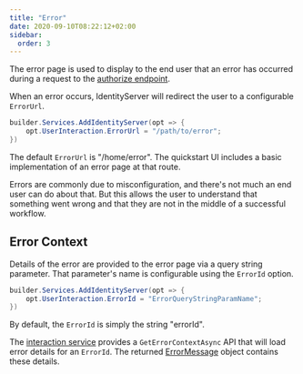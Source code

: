 ```yaml
---
title: "Error"
date: 2020-09-10T08:22:12+02:00
sidebar:
  order: 3
---
```


The error page is used to display to the end user that an error has occurred during a request to the [authorize endpoint](/identityserver/v7/reference/endpoints/authorize).

When an error occurs, IdentityServer will redirect the user to a configurable `ErrorUrl`.
```csharp
builder.Services.AddIdentityServer(opt => {
    opt.UserInteraction.ErrorUrl = "/path/to/error";
})
```
The default `ErrorUrl` is "/home/error". The quickstart UI includes a basic
implementation of an error page at that route.

Errors are commonly due to misconfiguration, and there's not much an end user can do about that.
But this allows the user to understand that something went wrong and that they are not in the middle of a successful workflow.

## Error Context

Details of the error are provided to the error page via a query string parameter. That parameter's name is configurable using the `ErrorId` option.

```csharp
builder.Services.AddIdentityServer(opt => {
    opt.UserInteraction.ErrorId = "ErrorQueryStringParamName";
})
```

By default, the `ErrorId` is simply the string "errorId".

The [interaction service](/identityserver/v7/reference/services/interaction_service#iidentityserverinteractionservice-apis) provides a `GetErrorContextAsync` API that will load error details for an `ErrorId`.
The returned [ErrorMessage](/identityserver/v7/reference/services/interaction_service#errormessage) object contains these details.

